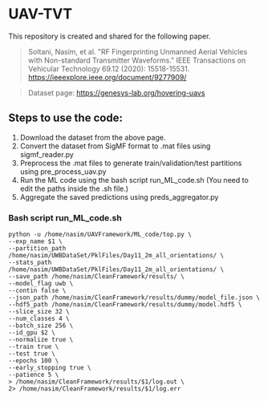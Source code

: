 # UAV-TVT

This repository is created and shared for the following paper.
> Soltani, Nasim, et al. "RF Fingerprinting Unmanned Aerial Vehicles with Non-standard Transmitter Waveforms." IEEE Transactions on Vehicular Technology 69.12 (2020): 15518-15531. 
	https://ieeexplore.ieee.org/document/9277909/

> Dataset page: 	https://genesys-lab.org/hovering-uavs

## Steps to use the code:

1. Download the dataset from the above page.
2. Convert the dataset from SigMF format to .mat files using sigmf_reader.py
3. Preprocess the .mat files to generate train/validation/test partitions using pre_process_uav.py
4. Run the ML code using the bash script run_ML_code.sh (You need to edit the paths inside the .sh file.)
5. Aggregate the saved predictions using preds_aggregator.py

### Bash script run_ML_code.sh

	python -u /home/nasim/UAVFramework/ML_code/top.py \
	--exp_name $1 \
	--partition_path /home/nasim/UWBDataSet/PklFiles/Day11_2m_all_orientations/ \
	--stats_path /home/nasim/UWBDataSet/PklFiles/Day11_2m_all_orientations/ \
	--save_path /home/nasim/CleanFramework/results/ \
	--model_flag uwb \
	--contin false \
	--json_path /home/nasim/CleanFramework/results/dummy/model_file.json \
	--hdf5_path /home/nasim/CleanFramework/results/dummy/model.hdf5 \
	--slice_size 32 \
	--num_classes 4 \
	--batch_size 256 \
	--id_gpu $2 \
	--normalize true \
	--train true \
	--test true \
	--epochs 100 \
	--early_stopping true \
	--patience 5 \
	> /home/nasim/CleanFramework/results/$1/log.out \
	2> /home/nasim/CleanFramework/results/$1/log.err
